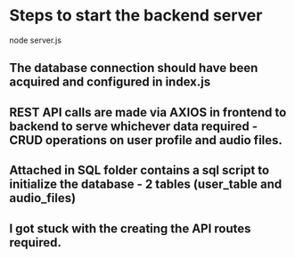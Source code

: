 # Steps to start the backend server
node server.js

## The database connection should have been acquired and configured in index.js

## REST API calls are made via AXIOS in frontend to backend to serve whichever data required - CRUD operations on user profile and audio files.

## Attached in SQL folder contains a sql script to initialize the database - 2 tables (user_table and audio_files) 

## I got stuck with the creating the API routes required.